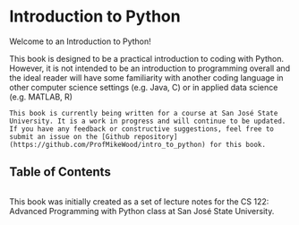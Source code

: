 # Introduction to Python

Welcome to an Introduction to Python!

This book is designed to be a practical introduction to coding with Python. However, it is not intended to be an introduction to programming overall and the ideal reader will have some familiarity with another coding language in other computer science settings (e.g. Java, C) or in applied data science (e.g. MATLAB, R)


```{note}
This book is currently being written for a course at San José State University. It is a work in progress and will continue to be updated. If you have any feedback or constructive suggestions, feel free to submit an issue on the [Github repository](https://github.com/ProfMikeWood/intro_to_python) for this book.
```



## Table of Contents
```{tableofcontents}
```

This book was initially created as a set of lecture notes for the CS 122: Advanced Programming with Python class at San José State University.

